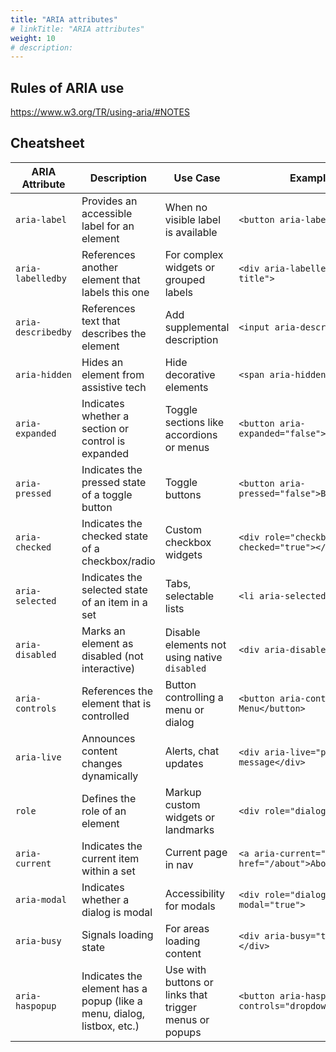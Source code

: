 ```yaml
---
title: "ARIA attributes"
# linkTitle: "ARIA attributes"
weight: 10
# description:
---
```


## Rules of ARIA use

https://www.w3.org/TR/using-aria/#NOTES

## Cheatsheet

| ARIA Attribute     | Description                                                            | Use Case                                               | Example Snippet                                                          |
| ------------------ | ---------------------------------------------------------------------- | ------------------------------------------------------ | ------------------------------------------------------------------------ |
| `aria-label`       | Provides an accessible label for an element                            | When no visible label is available                     | `<button aria-label="Close"></button>`                                   |
| `aria-labelledby`  | References another element that labels this one                        | For complex widgets or grouped labels                  | `<div aria-labelledby="section-title">`                                  |
| `aria-describedby` | References text that describes the element                             | Add supplemental description                           | `<input aria-describedby="hint">`                                        |
| `aria-hidden`      | Hides an element from assistive tech                                   | Hide decorative elements                               | `<span aria-hidden="true">★</span>`                                      |
| `aria-expanded`    | Indicates whether a section or control is expanded                     | Toggle sections like accordions or menus               | `<button aria-expanded="false">Menu</button>`                            |
| `aria-pressed`     | Indicates the pressed state of a toggle button                         | Toggle buttons                                         | `<button aria-pressed="false">Bold</button>`                             |
| `aria-checked`     | Indicates the checked state of a checkbox/radio                        | Custom checkbox widgets                                | `<div role="checkbox" aria-checked="true"></div>`                        |
| `aria-selected`    | Indicates the selected state of an item in a set                       | Tabs, selectable lists                                 | `<li aria-selected="true">Tab 1</li>`                                    |
| `aria-disabled`    | Marks an element as disabled (not interactive)                         | Disable elements not using native `disabled`           | `<div aria-disabled="true">Save</div>`                                   |
| `aria-controls`    | References the element that is controlled                              | Button controlling a menu or dialog                    | `<button aria-controls="menu1">Open Menu</button>`                       |
| `aria-live`        | Announces content changes dynamically                                  | Alerts, chat updates                                   | `<div aria-live="polite">New message</div>`                              |
| `role`             | Defines the role of an element                                         | Markup custom widgets or landmarks                     | `<div role="dialog">...</div>`                                           |
| `aria-current`     | Indicates the current item within a set                                | Current page in nav                                    | `<a aria-current="page" href="/about">About</a>`                         |
| `aria-modal`       | Indicates whether a dialog is modal                                    | Accessibility for modals                               | `<div role="dialog" aria-modal="true">`                                  |
| `aria-busy`        | Signals loading state                                                  | For areas loading content                              | `<div aria-busy="true">Loading...</div>`                                 |
| `aria-haspopup`    | Indicates the element has a popup (like a menu, dialog, listbox, etc.) | Use with buttons or links that trigger menus or popups | `<button aria-haspopup="menu" aria-controls="dropdown">Options</button>` |
